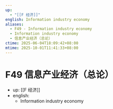 ```yaml
---
up:
  - "[[F 经济]]"
english: Information industry economy
aliases:
  - F49 - Information industry economy
  - Information industry economy
  - 信息产业经济（总论）
ctime: 2025-06-04T18:09:42+08:00
mtime: 2025-10-01T11:41:33+08:00
---
```


# F49 信息产业经济（总论）

- up: [[F 经济]]
- english:
	- Information industry economy
